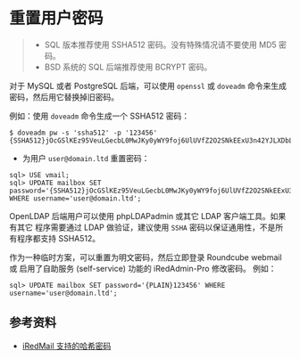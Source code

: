 # 重置用户密码

> * SQL 版本推荐使用 SSHA512 密码。没有特殊情况请不要使用 MD5 密码。
> * BSD 系统的 SQL 后端推荐使用 BCRYPT 密码。

对于 MySQL 或者 PostgreSQL 后端，可以使用 `openssl` 或 `doveadm` 命令来生成
密码，然后用它替换掉旧密码。

例如：使用 `doveadm` 命令生成一个 SSHA512 密码：

```
$ doveadm pw -s 'ssha512' -p '123456'
{SSHA512}jOcGSlKEz95VeuLGecbL0MwJKy0yWY9foj6UlUVfZ2O2SNkEExU3n42YJLXDbLnu3ghnIRBkwDMsM31q7OI0jY5B/5E=
```

* 为用户 `user@domain.ltd` 重置密码：

```
sql> USE vmail;
sql> UPDATE mailbox SET password='{SSHA512}jOcGSlKEz95VeuLGecbL0MwJKy0yWY9foj6UlUVfZ2O2SNkEExU3n42YJLXDbLnu3ghnIRBkwDMsM31q7OI0jY5B/5E=' WHERE username='user@domain.ltd';
```

OpenLDAP 后端用户可以使用 phpLDAPadmin 或其它 LDAP 客户端工具。如果有其它
程序需要通过 LDAP 做验证，建议使用 `SSHA` 密码以保证通用性，不是所有程序都支持
SSHA512。

作为一种临时方案，可以重置为明文密码，然后立即登录 Roundcube webmail 或
启用了自助服务 (self-service) 功能的 iRedAdmin-Pro 修改密码。
例如：

```
sql> UPDATE mailbox SET password='{PLAIN}123456' WHERE username='user@domain.ltd';
```

## 参考资料

* [iRedMail 支持的哈希密码](./password.hashes.html)

